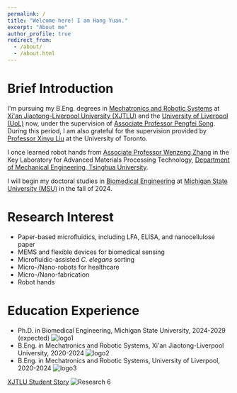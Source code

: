 ```yaml
---
permalink: /
title: "Welcome here! I am Hang Yuan."
excerpt: "About me"
author_profile: true
redirect_from: 
  - /about/
  - /about.html
---
```


Brief Introduction
=====
I'm pursuing my B.Eng. degrees in [Mechatronics and Robotic Systems](https://www.xjtlu.edu.cn/en/study/undergraduate/mechatronics-and-robotic-systems) at [Xi'an Jiaotong-Liverpool University (XJTLU)](https://www.xjtlu.edu.cn/en) and the [University of Liverpool (UoL)](https://www.liverpool.ac.uk) now, under the supervision of [Associate Professor Pengfei Song](https://www.xjtlu.edu.cn/en/departments/academic-departments/mechatronics-and-robotics/staff/pengfei-song). During this period, I am also grateful for the supervision provided by [Professor Xinyu Liu](https://scholar.google.ca/citations?user=g0O5-8gAAAAJ&hl=en) at the University of Toronto.

I once learned robot hands from [Associate Professor Wenzeng Zhang](https://scholar.google.com/citations?hl=zh-CN&user=n-3doEMAAAAJ&view_op=list_works&sortby=pubdate) in the Key Laboratory for Advanced Materials Processing Technology, [Department of Mechanical Engineering, Tsinghua University](https://www.me.tsinghua.edu.cn/en/).

I will begin my doctoral studies in [Biomedical Engineering](https://engineering.msu.edu/about/departments/bme) at [Michigan State University (MSU)](https://msu.edu/) in the fall of 2024.

Research Interest
=====
* Paper-based microfluidics, including LFA, ELISA, and nanocellulose paper
* MEMS and flexible devices for biomedical sensing
* Microfluidic-assisted _C. elegans_ sorting
* Micro-/Nano-robots for healthcare
* Micro-/Nano-fabrication
* Robot hands

Education Experience
=====
* Ph.D. in Biomedical Engineering, Michigan State University, 2024-2029 (expected)
![logo1](https://github.com/EnderHangYuan/EnderHangYuan.github.io/assets/98693538/31378c30-dfa0-4a54-afda-2b79b3030dba)
* B.Eng. in Mechatronics and Robotic Systems, Xi'an Jiaotong-Liverpool University, 2020-2024
![logo2](https://github.com/EnderHangYuan/EnderHangYuan.github.io/assets/98693538/195182d3-1c9f-487c-a9ff-b47e1f0f8ae1)
* B.Eng. in Mechatronics and Robotic Systems, University of Liverpool, 2020-2024
![logo3](https://github.com/EnderHangYuan/EnderHangYuan.github.io/assets/98693538/df7eb22c-64b2-48c7-8145-adddee8d2b26)

[XJTLU Student Story](https://www.xjtlu.edu.cn/zh/news/2024/05/xuezigushiyuanhang)
![Research 6](https://github.com/EnderHangYuan/EnderHangYuan.github.io/assets/98693538/5472078f-0be0-47f0-9fc8-8421d6f2a625)
